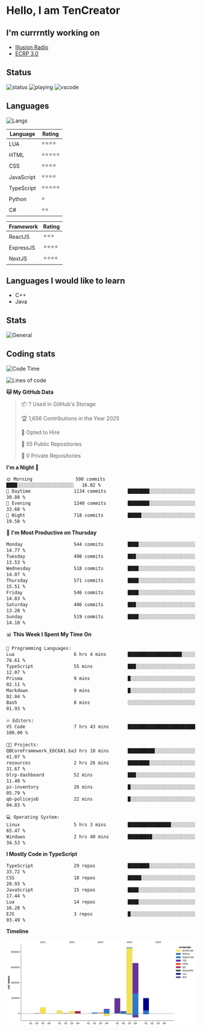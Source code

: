 # Hello, I am TenCreator

## I'm currrntly working on
- [Illusion Radio](https://illusionradio.co.uk/)
- [ECRP 3.0](http://github.com/Emerald-Coast-Roleplay/)

## Status
![status](https://api.statusbadges.me/badge/status/518334475038359555?simple=true&style=for-the-badge)
![playing](https://api.statusbadges.me/badge/playing/518334475038359555?style=for-the-badge)
![vscode](https://api.statusbadges.me/badge/vscode/518334475038359555?style=for-the-badge)

## Languages
![Langs](https://github-readme-stats.vercel.app/api/top-langs/?username=tencreator&layout=compact&theme=radical)


|Language|Rating|
|--------|------|
|LUA|⭐️⭐️⭐️⭐️|
|HTML|⭐️⭐️⭐️⭐️⭐️|
|CSS|⭐️⭐️⭐️⭐️|
|JavaScript|⭐️⭐️⭐️⭐️|
|TypeScript|⭐️⭐️⭐️⭐️⭐️|
|Python|⭐️|
|C#|⭐️⭐️ |

|Framework|Rating|
|--------|------|
|ReactJS|⭐️⭐️⭐|
|ExpressJS|⭐️⭐️⭐️⭐️|
|NextJS|⭐️⭐️⭐⭐️|

## Languages I would like to learn
- C++
- Java

## Stats
![General](https://github-readme-stats.vercel.app/api?username=tencreator&show_icons=true&theme=radical)

## Coding stats

<!--START_SECTION:waka-->
![Code Time](http://img.shields.io/badge/Code%20Time-508%20hrs%2050%20mins-blue)

![Lines of code](https://img.shields.io/badge/From%20Hello%20World%20I%27ve%20Written-2.2%20million%20lines%20of%20code-blue)

**🐱 My GitHub Data** 

> 📦 ? Used in GitHub's Storage 
 > 
> 🏆 1,656 Contributions in the Year 2025
 > 
> 💼 Opted to Hire
 > 
> 📜 55 Public Repositories 
 > 
> 🔑 0 Private Repositories 
 > 
**I'm a Night 🦉** 

```text
🌞 Morning                590 commits         ████░░░░░░░░░░░░░░░░░░░░░   16.02 % 
🌆 Daytime                1134 commits        ████████░░░░░░░░░░░░░░░░░   30.80 % 
🌃 Evening                1240 commits        ████████░░░░░░░░░░░░░░░░░   33.68 % 
🌙 Night                  718 commits         █████░░░░░░░░░░░░░░░░░░░░   19.50 % 
```
📅 **I'm Most Productive on Thursday** 

```text
Monday                   544 commits         ████░░░░░░░░░░░░░░░░░░░░░   14.77 % 
Tuesday                  498 commits         ███░░░░░░░░░░░░░░░░░░░░░░   13.53 % 
Wednesday                518 commits         ████░░░░░░░░░░░░░░░░░░░░░   14.07 % 
Thursday                 571 commits         ████░░░░░░░░░░░░░░░░░░░░░   15.51 % 
Friday                   546 commits         ████░░░░░░░░░░░░░░░░░░░░░   14.83 % 
Saturday                 486 commits         ███░░░░░░░░░░░░░░░░░░░░░░   13.20 % 
Sunday                   519 commits         ████░░░░░░░░░░░░░░░░░░░░░   14.10 % 
```


📊 **This Week I Spent My Time On** 

```text
💬 Programming Languages: 
Lua                      6 hrs 4 mins        ████████████████████░░░░░   78.61 % 
TypeScript               55 mins             ███░░░░░░░░░░░░░░░░░░░░░░   12.07 % 
Prisma                   9 mins              █░░░░░░░░░░░░░░░░░░░░░░░░   02.11 % 
Markdown                 9 mins              █░░░░░░░░░░░░░░░░░░░░░░░░   02.04 % 
Bash                     8 mins              ░░░░░░░░░░░░░░░░░░░░░░░░░   01.93 % 

🔥 Editors: 
VS Code                  7 hrs 43 mins       █████████████████████████   100.00 % 

🐱‍💻 Projects: 
QBCoreFramework_E6C6A1.ba3 hrs 10 mins       ██████████░░░░░░░░░░░░░░░   41.07 % 
resources                2 hrs 26 mins       ████████░░░░░░░░░░░░░░░░░   31.67 % 
blrp-dashboard           52 mins             ███░░░░░░░░░░░░░░░░░░░░░░   11.40 % 
ps-inventory             26 mins             █░░░░░░░░░░░░░░░░░░░░░░░░   05.79 % 
qb-policejob             22 mins             █░░░░░░░░░░░░░░░░░░░░░░░░   04.83 % 

💻 Operating System: 
Linux                    5 hrs 3 mins        ████████████████░░░░░░░░░   65.47 % 
Windows                  2 hrs 40 mins       █████████░░░░░░░░░░░░░░░░   34.53 % 
```

**I Mostly Code in TypeScript** 

```text
TypeScript               29 repos            ████████░░░░░░░░░░░░░░░░░   33.72 % 
CSS                      18 repos            █████░░░░░░░░░░░░░░░░░░░░   20.93 % 
JavaScript               15 repos            ████░░░░░░░░░░░░░░░░░░░░░   17.44 % 
Lua                      14 repos            ████░░░░░░░░░░░░░░░░░░░░░   16.28 % 
EJS                      3 repos             █░░░░░░░░░░░░░░░░░░░░░░░░   03.49 % 
```



**Timeline**

![Lines of Code chart](https://raw.githubusercontent.com/tencreator/tencreator/main/assets/bar_graph.png)


<!--END_SECTION:waka-->
